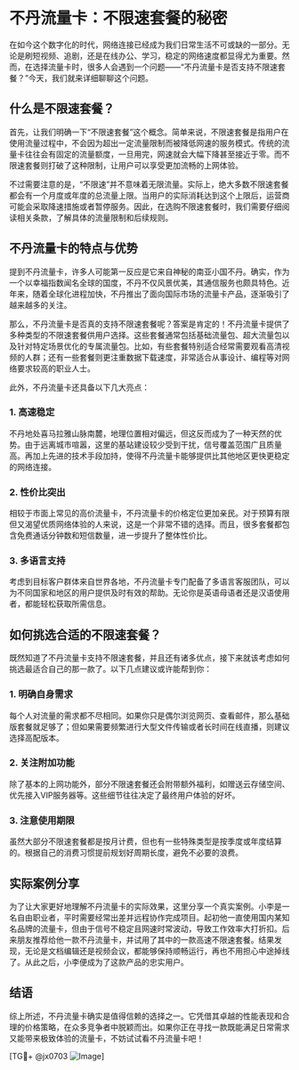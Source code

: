 # 不丹流量卡：不限速套餐的秘密

在如今这个数字化的时代，网络连接已经成为我们日常生活不可或缺的一部分。无论是刷短视频、追剧，还是在线办公、学习，稳定的网络速度都显得尤为重要。然而，在选择流量卡时，很多人会遇到一个问题——“不丹流量卡是否支持不限速套餐？”今天，我们就来详细聊聊这个问题。

## 什么是不限速套餐？

首先，让我们明确一下“不限速套餐”这个概念。简单来说，不限速套餐是指用户在使用流量过程中，不会因为超出一定流量限制而被降低网速的服务模式。传统的流量卡往往会有固定的流量额度，一旦用完，网速就会大幅下降甚至接近于零。而不限速套餐则打破了这种限制，让用户可以享受更加流畅的上网体验。

不过需要注意的是，“不限速”并不意味着无限流量。实际上，绝大多数不限速套餐都会有一个月度或年度的总流量上限。当用户的实际消耗达到这个上限后，运营商可能会采取降速措施或者暂停服务。因此，在选购不限速套餐时，我们需要仔细阅读相关条款，了解具体的流量限制和后续规则。

## 不丹流量卡的特点与优势

提到不丹流量卡，许多人可能第一反应是它来自神秘的南亚小国不丹。确实，作为一个以幸福指数闻名全球的国度，不丹不仅风景优美，其通信服务也颇具特色。近年来，随着全球化进程加快，不丹推出了面向国际市场的流量卡产品，逐渐吸引了越来越多的关注。

那么，不丹流量卡是否真的支持不限速套餐呢？答案是肯定的！不丹流量卡提供了多种类型的不限速套餐供用户选择。这些套餐通常包括基础流量包、超大流量包以及针对特定场景优化的专属流量包。比如，有些套餐特别适合经常需要观看高清视频的人群；还有一些套餐则更注重数据下载速度，非常适合从事设计、编程等对网络要求较高的职业人士。

此外，不丹流量卡还具备以下几大亮点：

### 1. 高速稳定
不丹地处喜马拉雅山脉南麓，地理位置相对偏远，但这反而成为了一种天然的优势。由于远离城市喧嚣，这里的基站建设较少受到干扰，信号覆盖范围广且质量高。再加上先进的技术手段加持，使得不丹流量卡能够提供比其他地区更快更稳定的网络连接。

### 2. 性价比突出
相较于市面上常见的高价流量卡，不丹流量卡的价格定位更加亲民。对于预算有限但又渴望优质网络体验的人来说，这是一个非常不错的选择。而且，很多套餐都包含免费通话分钟数和短信数量，进一步提升了整体性价比。

### 3. 多语言支持
考虑到目标客户群体来自世界各地，不丹流量卡专门配备了多语言客服团队，可以为不同国家和地区的用户提供及时有效的帮助。无论你是英语母语者还是汉语使用者，都能轻松获取所需信息。

## 如何挑选合适的不限速套餐？

既然知道了不丹流量卡支持不限速套餐，并且还有诸多优点，接下来就该考虑如何挑选最适合自己的那一款了。以下几点建议或许能帮到你：

### 1. 明确自身需求
每个人对流量的需求都不尽相同。如果你只是偶尔浏览网页、查看邮件，那么基础版套餐就足够了；但如果需要频繁进行大型文件传输或者长时间在线直播，则建议选择高配版本。

### 2. 关注附加功能
除了基本的上网功能外，部分不限速套餐还会附带额外福利，如赠送云存储空间、优先接入VIP服务器等。这些细节往往决定了最终用户体验的好坏。

### 3. 注意使用期限
虽然大部分不限速套餐都是按月计费，但也有一些特殊类型是按季度或年度结算的。根据自己的消费习惯提前规划好周期长度，避免不必要的浪费。

## 实际案例分享

为了让大家更好地理解不丹流量卡的实际效果，这里分享一个真实案例。小李是一名自由职业者，平时需要经常出差并远程协作完成项目。起初他一直使用国内某知名品牌的流量卡，但由于信号不稳定且网速时常波动，导致工作效率大打折扣。后来朋友推荐给他一款不丹流量卡，并试用了其中的一款高速不限速套餐。结果发现，无论是文档编辑还是视频会议，都能够保持顺畅运行，再也不用担心中途掉线了。从此之后，小李便成为了这款产品的忠实用户。

## 结语

综上所述，不丹流量卡确实是值得信赖的选择之一。它凭借其卓越的性能表现和合理的价格策略，在众多竞争者中脱颖而出。如果你正在寻找一款既能满足日常需求又能带来极致体验的流量卡，不妨试试看不丹流量卡吧！

[TG💪+ @jx0703 ![Image](https://github.com/user-attachments/assets/dbca1d08-cadb-493c-b0ec-ad6f7a83f270)]